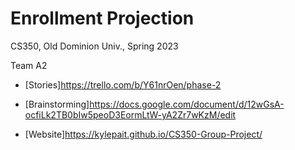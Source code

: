 # Enrollment Projection

CS350, Old Dominion Univ., Spring 2023

Team A2

* [Stories]https://trello.com/b/Y61nrOen/phase-2

* [Brainstorming]https://docs.google.com/document/d/12wGsA-ocfiLk2TB0bIw5peoD3EormLtW-yA2Zr7wKzM/edit

* [Website]https://kylepait.github.io/CS350-Group-Project/
